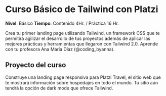 # Curso Básico de Tailwind con Platzi

**Nivel**: Básico
**Tiempo**: Contenido 4Hr. / Práctica 16 Hr.

Crea tu primer landing page utilizando Tailwind, un framework CSS que te permitirá agilizar el desarrollo de tus proyectos además de aplicar las mejores prácticas y herramientas que llegaron con Tailwind 2.0. Aprende con tu profesora Ana María Díaz (@coding_byanna).

## Proyecto del curso

Construye una landing page responsiva para Platzi Travel, el sitio web que te mostrará información sobre hospedajes en todo el mundo. Tu sitio aún tendrá la opción de dark mode que ofrece Tailwind.